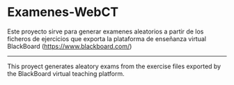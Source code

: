 # Examenes-WebCT

Este proyecto sirve para generar examenes aleatorios a partir de los ficheros de ejercicios que exporta la plataforma de enseñanza virtual BlackBoard (https://www.blackboard.com/)

---

This proyect generates aleatory exams from the exercise files exported by the BlackBoard virtual teaching platform.
